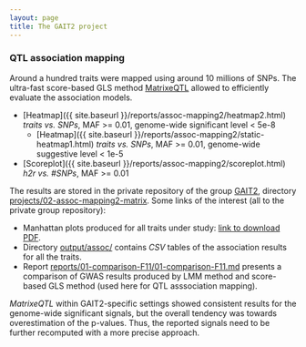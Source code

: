 ```yaml
---
layout: page
title: The GAIT2 project
---
```


<!--
<div class="navbar">
    <div class="navbar-inner">
        <ul class="nav">
            <li><a href="#assoc">QTL asssociation mapping</a></li>
        </ul>
    </div>
</div>
-->

### <a name="assoc"></a>QTL association mapping

Around a hundred traits were mapped using around 10 millions of SNPs.
The ultra-fast score-based GLS method [MatrixeQTL](http://www.bios.unc.edu/research/genomic_software/Matrix_eQTL/)
allowed to efficiently evaluate the association models.

* [Heatmap]({{ site.baseurl }}/reports/assoc-mapping2/heatmap2.html) _traits vs. SNPs_, MAF >= 0.01, genome-wide significant level < 5e-8
    * [Heatmap]({{ site.baseurl }}/reports/assoc-mapping2/static-heatmap1.html) _traits vs. SNPs_, MAF >= 0.01, genome-wide suggestive level < 1e-5 
* [Scoreplot]({{ site.baseurl }}/reports/assoc-mapping2/scoreplot.html) _h2r vs. #SNPs_, MAF >= 0.01

The results are stored in the private repository of the group [GAIT2](https://github.com/ugcd/GAIT2),
directory [projects/02-assoc-mapping2-matrix](https://github.com/ugcd/GAIT2/tree/master/projects/02-assoc-mapping2-matrix).
Some links of the interest (all to the private group repository): 

* Manhattan plots produced for all traits under study: [link to download PDF](https://github.com/ugcd/GAIT2/raw/master/projects/02-assoc-mapping2-matrix/output/assoc/manhattan.A.maf001.mapping2.gait2.matrix.pdf).
* Directory [output/assoc/](https://github.com/ugcd/GAIT2/tree/master/projects/02-assoc-mapping2-matrix/output/assoc) contains _CSV_ tables of the association results for all the traits.
* Report [reports/01-comparison-F11/01-comparison-F11.md](https://github.com/ugcd/GAIT2/blob/master/projects/02-assoc-mapping2-matrix/reports/01-comparison-F11/01-comparison-F11.md) presents a comparison of GWAS results produced by LMM method and score-based GLS method (used here for QTL asssociation mapping).

_MatrixeQTL_ within GAIT2-specific settings showed consistent results 
for the genome-wide significant signals,
but the overall tendency was towards overestimation of the p-values.
Thus, the reported signals need to be further recomputed with a more precise approach.
